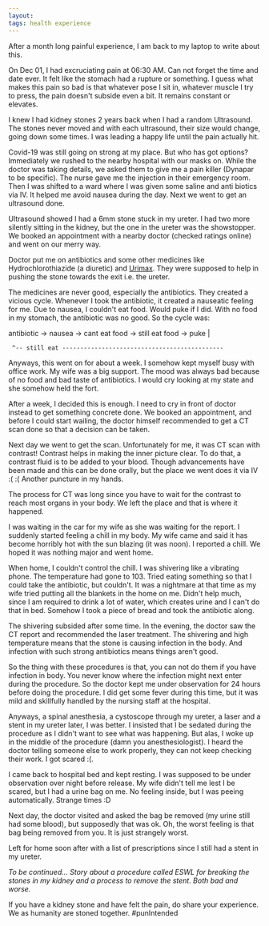 ```yaml
---
layout:
tags: health experience 
---
```


After a month long painful experience, I am back to my laptop to write about this.

On Dec 01, I had excruciating pain at 06:30 AM. Can not forget the time and date ever. It felt like the stomach had a rupture or something. I guess what makes this pain so bad is that whatever pose I sit in, whatever muscle I try to press, the pain doesn't subside even a bit. It remains constant or elevates.

I knew I had kidney stones 2 years back when I had a random Ultrasound. The stones never moved and with each ultrasound, their size would change, going down some times. I was leading a happy life until the pain actually hit.

Covid-19 was still going on strong at my place. But who has got options? Immediately we rushed to the nearby hospital with our masks on. While the doctor was taking details, we asked them to give me a pain killer (Dynapar to be specific). The nurse gave me the injection in their emergency room. Then I was shifted to a ward where I was given some saline and anti biotics via IV. It helped me avoid nausea during the day. Next we went to get an ultrasound done.

Ultrasound showed I had a 6mm stone stuck in my ureter. I had two more silently sitting in the kidney, but the one in the ureter was the showstopper. We booked an appointment with a nearby doctor (checked ratings online) and went on our merry way.

Doctor put me on antibiotics and some other medicines like Hydrochlorothiazide (a diuretic) and [Urimax](https://pharmeasy.in/online-medicine-order/urimax-0-4-cap-20-s-211538). They were supposed to help in pushing the stone towards the exit i.e. the ureter.

The medicines are never good, especially the antibiotics. They created a vicious cycle. Whenever I took the antibiotic, it created a nauseatic feeling for me. Due to nausea, I couldn't eat food. Would puke if I did. With no food in my stomach, the antibiotic was no good. So the cycle was:

antibiotic -> nausea -> cant eat food -> still eat food -> puke |

     ^-- still eat ---------------------------------------------

Anyways, this went on for about a week. I somehow kept myself busy with office work. My wife was a big support. The mood was always bad because of no food and bad taste of antibiotics. I would cry looking at my state and she somehow held the fort.

After a week, I decided this is enough. I need to cry in front of doctor instead to get something concrete done. We booked an appointment, and before I could start wailing, the doctor himself recommended to get a CT scan done so that a decision can be taken.

Next day we went to get the scan. Unfortunately for me, it was CT scan with contrast! Contrast helps in making the inner picture clear. To do that, a contrast fluid is to be added to your blood. Though advancements have been made and this can be done orally, but the place we went does it via IV :( :(
Another puncture in my hands.

The process for CT was long since you have to wait for the contrast to reach most organs in your body. We left the place and that is where it happened.

I was waiting in the car for my wife as she was waiting for the report. I suddenly started feeling a chill in my body. My wife came and said it has become horribly hot with the sun blazing (it was noon). I reported a chill. We hoped it was nothing major and went home.

When home, I couldn't control the chill. I was shivering like a vibrating phone. The temperature had gone to 103. Tried eating something so that I could take the antibiotic, but couldn't. It was a nightmare at that time as my wife tried putting all the blankets in the home on me. Didn't help much, since I am required to drink a lot of water, which creates urine and I can't do that in bed. Somehow I took a piece of bread and took the antibiotic along.

The shivering subsided after some time. In the evening, the doctor saw the CT report and recommended the laser treatment. The shivering and high temperature means that the stone is causing infection in the body. And infection with such strong antibiotics means things aren't good.

So the thing with these procedures is that, you can not do them if you have infection in body. You never know where the infection might next enter during the procedure. So the doctor kept me under observation for 24 hours before doing the procedure. I did get some fever during this time, but it was mild and skillfully handled by the nursing staff at the hospital.

Anyways, a spinal anesthesia, a cystoscope through my ureter, a laser and a stent in my ureter later, I was better. I insisted that I be sedated during the procedure as I didn't want to see what was happening. But alas, I woke up in the middle of the procedure (damn you anesthesiologist). I heard the doctor telling someone else to work properly, they can not keep checking their work. I got scared :(.

I came back to hospital bed and kept resting. I was supposed to be under observation over night before release. My wife didn't tell me lest I be scared, but I had a urine bag on me. No feeling inside, but I was peeing automatically. Strange times :D

Next day, the doctor visited and asked the bag be removed (my urine still had some blood), but supposedly that was ok. Oh, the worst feeling is that bag being removed from you. It is just strangely worst.

Left for home soon after with a list of prescriptions since I still had a stent in my ureter.

*To be continued...*
*Story about a procedure called ESWL for breaking the stones in my kidney and a process to remove the stent. Both bad and worse.*

If you have a kidney stone and have felt the pain, do share your experience. We as humanity are stoned together. #punIntended